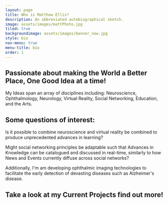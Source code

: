 ```yaml
---
layout: page
title: Who is Matthew Ellis?
description: An abbreviated autobiographical sketch. 
image: assets/images/mattPhoto.jpg
tiled: true
backgroundimage: assets/images/banner_new.jpg
style: bio
nav-menu: true
menu-title: bio
order: 1
---
```

<h2>Passionate about making the World a Better Place, One Good Idea at a time!</h2> 


My Ideas span an array of disciplines including: Neuroscience, Ophthalmology, 
Neurology, Virtual Reality, Social Networking, Education, and the Arts.


<h2>
Some questions of interest: 
</h2>



Is it possible to combine neuroscience and virtual reality be combined to produce unprecedented advances 
in learning? 

Might social networking principles be adaptable such that Advances in Knowledge can be 
catalogued and discussed in real-time, similarly to how News and Events currently diffuse across social networks? 

Additionally, I'm am developing ophthalmic imaging technologies to facilitate the early detection 
of devasting diseases such as Alzheimer's disease.


<h2>Take a look at my Current Projects find out more!</h2>







